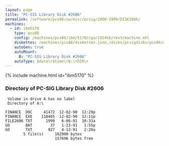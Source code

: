```yaml
---
layout: page
title: "PC-SIG Library Disk #2606"
permalink: /software/pcx86/sw/misc/pcsig/2000-2999/DISK2606/
machines:
  - id: ibm5170
    type: pcx86
    config: /machines/pcx86/ibm/5170/cga/1024kb/rev3/machine.xml
    diskettes: /machines/pcx86/diskettes.json,/disks/pcsigdisks/pcx86/diskettes.json
    autoGen: true
    autoMount:
      B: "PC-SIG Library Disk #2606"
    autoType: $date\r$time\rB:\rDIR\r
---
```


{% include machine.html id="ibm5170" %}

### Directory of PC-SIG Library Disk #2606

     Volume in drive A has no label
     Directory of A:\

    FINANCE  DOC     41472  12-02-90  12:29p
    FINANCE  EXE    118465  12-02-90  12:11p
    FILE2606 TXT      1999   6-06-91  10:33a
    GO       BAT        37   1-23-91   1:55p
    GO       TXT       927   4-12-91   2:20a
            5 file(s)     162900 bytes
                          157696 bytes free

